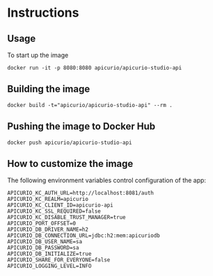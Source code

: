 Instructions
============

## Usage

To start up the image

    docker run -it -p 8080:8080 apicurio/apicurio-studio-api

## Building the image

    docker build -t="apicurio/apicurio-studio-api" --rm .

## Pushing the image to Docker Hub

    docker push apicurio/apicurio-studio-api

## How to customize the image

The following environment variables control configuration of the app:

	APICURIO_KC_AUTH_URL=http://localhost:8081/auth
	APICURIO_KC_REALM=apicurio
	APICURIO_KC_CLIENT_ID=apicurio-api
	APICURIO_KC_SSL_REQUIRED=false
	APICURIO_KC_DISABLE_TRUST_MANAGER=true
	APICURIO_PORT_OFFSET=0
	APICURIO_DB_DRIVER_NAME=h2
	APICURIO_DB_CONNECTION_URL=jdbc:h2:mem:apicuriodb
	APICURIO_DB_USER_NAME=sa
	APICURIO_DB_PASSWORD=sa
	APICURIO_DB_INITIALIZE=true
	APICURIO_SHARE_FOR_EVERYONE=false
	APICURIO_LOGGING_LEVEL=INFO

